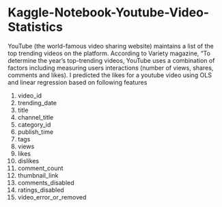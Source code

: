 # Kaggle-Notebook-Youtube-Video-Statistics
YouTube (the world-famous video sharing website) maintains a list of the top trending videos on the platform. According to Variety magazine, “To determine the year’s top-trending videos, YouTube uses a combination of factors including measuring users interactions (number of views, shares, comments and likes). I predicted the likes for a youtube video using OLS and linear regression based on following features
1. video_id                  
2. trending_date             
3. title                     
4. channel_title             
5. category_id                
6. publish_time              
7. tags                      
8. views                      
9. likes                      
10. dislikes                   
11. comment_count              
12. thumbnail_link            
13. comments_disabled           
14. ratings_disabled            
15. video_error_or_removed      
